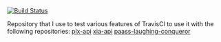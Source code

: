 [![Build Status](https://travis-ci.org/spaulaus/TravisCI-Tests.svg?branch=master)](https://travis-ci.org/spaulaus/TravisCI-Tests)

Repository that I use to test various features of TravisCI to use it with the following repositories:
[plx-api](https://github.com/spaulaus/plx-api)
[xia-api](https://github.com/spaulaus/xia-api)
[paass-laughing-conqueror](https://github.com/spaulaus/paass-laughing-conqueror)

